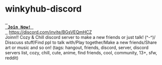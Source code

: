 # winkyhub-discord
[<kbd> <br> <b>Join Now!</b> <br> </kbd>](https://discord.com/invite/BGsVEQmHCZ)
https://discord.com/invite/BGsVEQmHCZ<br>
Joinn!! Cozy &amp; Chill discord server to make a new friends or just talk! \(^-^)/     Disscuss stuff/Find ppl to talk with/Play together/Make a new friends/Share art or music and so on!      (tags: hangout, friends, discord, server, discord servers list, cozy, chill, cute, anime, find friends, cool, community, 13+, sfw, reddit)
